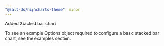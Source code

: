 ```yaml
---
"@salt-ds/highcharts-theme": minor
---
```


Added Stacked bar chart

To see an example Options object required to configure a basic stacked bar chart, see the examples section.
